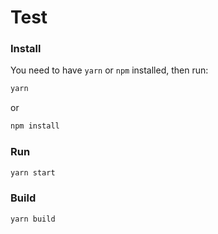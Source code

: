 # Test

### Install
You need to have `yarn` or `npm` installed, then run:
```sh
yarn
```
or
```sh
npm install
```


### Run

```sh
yarn start
```


### Build

```sh
yarn build
```
